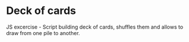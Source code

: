 # Deck of cards

 JS excercise - Script building deck of cards, shuffles them and allows to draw from one pile to another.
